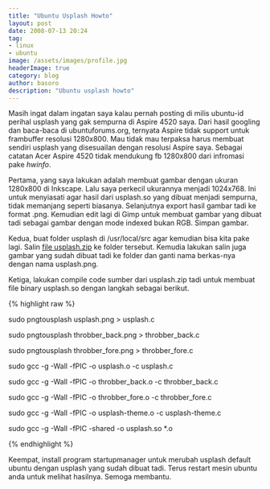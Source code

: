 ```yaml
---
title: "Ubuntu Usplash Howto"
layout: post
date: 2008-07-13 20:24
tag:
- linux
- ubuntu
image: /assets/images/profile.jpg
headerImage: true
category: blog
author: basoro
description: "Ubuntu usplash howto"
---
```


Masih ingat dalam ingatan saya kalau pernah posting di milis ubuntu-id perihal usplash yang gak sempurna di Aspire 4520 saya. Dari hasil googling dan baca-baca di ubuntuforums.org, ternyata Aspire tidak support untuk frambuffer resolusi 1280x800. Mau tidak mau terpaksa harus membuat sendiri usplash yang disesuailan dengan resolusi Aspire saya. Sebagai catatan Acer Aspire 4520 tidak mendukung fb 1280x800 dari infromasi pake <em>hwinfo</em>.

Pertama, yang saya lakukan adalah membuat gambar dengan ukuran 1280x800 di Inkscape. Lalu saya perkecil ukurannya menjadi 1024x768. Ini untuk menyiasati agar hasil dari usplash.so yang dibuat menjadi sempurna, tidak memanjang seperti biasanya. Selanjutnya export hasil gambar tadi ke format .png. Kemudian edit lagi di Gimp untuk membuat gambar yang dibuat tadi sebagai gambar dengan mode indexed bukan RGB. Simpan gambar.

Kedua, buat folder usplash di /usr/local/src agar kemudian bisa kita pake lagi. Salin <a title="Usplash" href="http://www.basoro.com/wp/wp-content/uploads/usplash.zip" target="_blank">file usplash.zip</a> ke folder tersebut. Kemudia lakukan salin juga gambar yang sudah dibuat tadi ke folder dan ganti nama berkas-nya dengan nama usplash.png.

Ketiga, lakukan compile code sumber dari usplash.zip tadi untuk membuat file binary usplash.so dengan langkah sebagai berikut.

{% highlight raw %}

sudo pngtousplash usplash.png > usplash.c

sudo pngtousplash throbber_back.png > throbber_back.c

sudo pngtousplash throbber_fore.png > throbber_fore.c

sudo gcc -g -Wall -fPIC -o usplash.o -c usplash.c

sudo gcc -g -Wall -fPIC -o throbber_back.o -c throbber_back.c

sudo gcc -g -Wall -fPIC -o throbber_fore.o -c throbber_fore.c

sudo gcc -g -Wall -fPIC -o usplash-theme.o -c usplash-theme.c

sudo gcc -g -Wall -fPIC -shared -o usplash.so *.o

{% endhighlight %}

Keempat, install program startupmanager untuk merubah usplash default ubuntu dengan usplash yang sudah dibuat tadi. Terus restart mesin ubuntu anda untuk melihat hasilnya. Semoga membantu.
